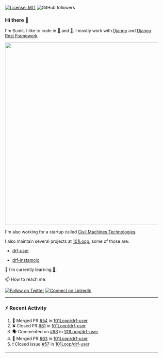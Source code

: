[![License: MIT](https://img.shields.io/badge/License-MIT-yellow.svg)](https://opensource.org/licenses/MIT)
![GitHub followers](https://img.shields.io/github/followers/sumit4613?style=social)

### Hi there 👋

I'm Sumit. I like to code in [:snake:](https://python.org/) and [:rabbit:](https://golang.org). I mostly work with [Django](https://djangoproject.com) and [Django Rest Framework](https://www.django-rest-framework.org/).

<p align="center">
  <img width="600" src="https://static.djangoproject.com/img/logos/django-logo-negative.png">
</p>

I'm also working for a startup called [Civil Machines Technologies](https://civilmachines.com/).


I also maintain several projects at [101Loop](https://github.com/101loop/), some of those are:

- [drf-user](https://github.com/101loop/drf-user)

- [drf-instamojo ](https://github.com/101loop/drf-instamojo)

🔭 I’m currently learning [:rabbit:](https://golang.org).

📫 How to reach me:

[![Follow on Twitter](https://img.shields.io/badge/--twitter?label=Twitter&logo=Twitter&style=social)](https://twitter.com/sumitsingh4613) [![Connect on LinkedIn](https://img.shields.io/badge/--linkedin?label=LinkedIn&logo=LinkedIn&style=social)](https://www.linkedin.com/in/sumit4613)


---

### :zap: Recent Activity

<!--START_SECTION:activity-->
1. 🎉 Merged PR [#54](https://github.com/101Loop/drf-user/pull/54) in [101Loop/drf-user](https://github.com/101Loop/drf-user)
2. ❌ Closed PR [#81](https://github.com/101Loop/drf-user/pull/81) in [101Loop/drf-user](https://github.com/101Loop/drf-user)
3. 🗣 Commented on [#63](https://github.com/101Loop/drf-user/issues/63) in [101Loop/drf-user](https://github.com/101Loop/drf-user)
4. 🎉 Merged PR [#63](https://github.com/101Loop/drf-user/pull/63) in [101Loop/drf-user](https://github.com/101Loop/drf-user)
5. ❗️ Closed issue [#57](https://github.com/101Loop/drf-user/issues/57) in [101Loop/drf-user](https://github.com/101Loop/drf-user)
<!--END_SECTION:activity-->

---
